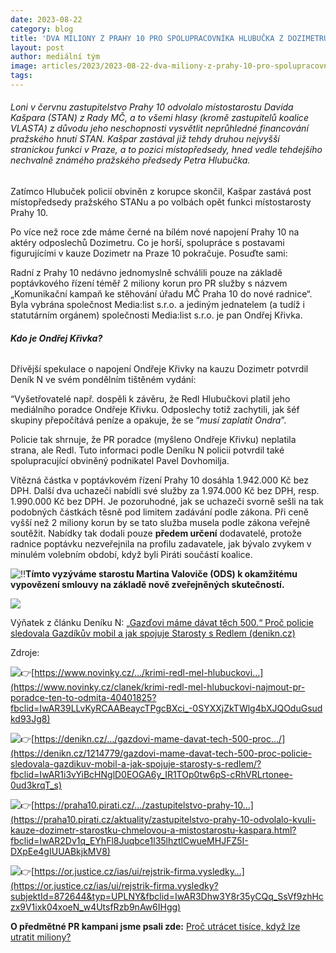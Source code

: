 ```yaml
---
date: 2023-08-22
category: blog
title: 'DVA MILIONY Z PRAHY 10 PRO SPOLUPRACOVNÍKA HLUBUČKA Z DOZIMETRU'
layout: post
author: mediální tým
image: articles/2023/2023-08-22-dva-miliony-z-prahy-10-pro-spolupracovnika-hlubucka-z-dozimetru.png
tags:
---
```



###### Loni v červnu zastupitelstvo Prahy 10 odvolalo místostarostu Davida Kašpara (STAN) z Rady MČ, a to všemi hlasy (kromě zastupitelů koalice VLASTA) z důvodu jeho neschopnosti vysvětlit neprůhledné financování pražského hnutí STAN. Kašpar zastával již tehdy druhou nejvyšší stranickou funkci v Praze, a to pozici místopředsedy, hned vedle tehdejšího nechvalně známého pražského předsedy Petra Hlubučka.

Zatímco Hlubuček policií obviněn z korupce skončil, Kašpar zastává post místopředsedy pražského STANu a po volbách opět funkci místostarosty Prahy 10.

Po více než roce zde máme černé na bílém nové napojení Prahy 10 na aktéry odposlechů Dozimetru. Co je horší, spolupráce s postavami figurujícími v kauze Dozimetr na Praze 10 pokračuje. Posuďte sami:

Radní z Prahy 10 nedávno jednomyslně schválili pouze na základě poptávkového řízení téměř 2 miliony korun pro PR služby s názvem „Komunikační kampaň ke stěhování úřadu MČ Praha 10 do nové radnice“. Byla vybrána společnost Media:list s.r.o. a jediným jednatelem (a tudíž i statutárním orgánem) společnosti Media:list s.r.o. je pan Ondřej Křivka.

###### **Kdo je Ondřej Křivka?**  

Dřívější spekulace o napojení Ondřeje Křivky na kauzu Dozimetr potvrdil Deník N ve svém pondělním tištěném vydání:

“Vyšetřovatelé např. dospěli k závěru, že Redl Hlubučkovi platil jeho mediálního poradce Ondřeje Křivku. Odposlechy totiž zachytili, jak šéf skupiny přepočítává peníze a opakuje, že se “_musí zaplatit Ondra_”.

Policie tak shrnuje, že PR poradce (myšleno Ondřeje Křivku) neplatila strana, ale Redl. Tuto informaci podle Deníku N policii potvrdil také spolupracující obviněný podnikatel Pavel Dovhomilja.

Vítězná částka v poptávkovém řízení Prahy 10 dosáhla 1.942.000 Kč bez DPH. Další dva uchazeči nabídli své služby za 1.974.000 Kč bez DPH, resp. 1.990.000 Kč bez DPH. Je pozoruhodné, jak se uchazeči svorně sešli na tak podobných částkách těsně pod limitem zadávání podle zákona. Při ceně vyšší než 2 miliony korun by se tato služba musela podle zákona veřejně soutěžit. Nabídky tak dodali pouze  **předem určení**  dodavatelé, protože radnice poptávku nezveřejnila na profilu zadavatele, jak bývalo zvykem v minulém volebním období, když byli Piráti součástí koalice.

![‼️](https://static.xx.fbcdn.net/images/emoji.php/v9/t77/1/16/203c.png)**Tímto vyzýváme starostu Martina Valoviče (ODS) k okamžitému vypovězení smlouvy na základě nově zveřejněných skutečností.**

![](https://pirati10.cz/wp-content/uploads/2023/08/Redlna-fcb.png)

Výňatek z článku Deníku N:  [„Gazďovi máme dávat těch 500.“ Proč policie sledovala Gazdíkův mobil a jak spojuje Starosty s Redlem (denikn.cz)](https://denikn.cz/1214779/gazdovi-mame-davat-tech-500-proc-policie-sledovala-gazdikuv-mobil-a-jak-spojuje-starosty-s-redlem/)

Zdroje:

![👉](https://static.xx.fbcdn.net/images/emoji.php/v9/t51/1/16/1f449.png)[https://www.novinky.cz/…/krimi-redl-mel-hlubuckovi…](https://www.novinky.cz/clanek/krimi-redl-mel-hlubuckovi-najmout-pr-poradce-ten-to-odmita-40401825?fbclid=IwAR39LLvKyRCAABeaycTPgcBXci_-0SYXXjZkTWlg4bXJQOduGsudkd93Jg8)

![👉](https://static.xx.fbcdn.net/images/emoji.php/v9/t51/1/16/1f449.png)[https://denikn.cz/…/gazdovi-mame-davat-tech-500-proc…/](https://denikn.cz/1214779/gazdovi-mame-davat-tech-500-proc-policie-sledovala-gazdikuv-mobil-a-jak-spojuje-starosty-s-redlem/?fbclid=IwAR1i3vYiBcHNglD0EOGA6y_IR1TOp0tw6pS-cRhVRLrtonee-0ud3krqT_s)

![👉](https://static.xx.fbcdn.net/images/emoji.php/v9/t51/1/16/1f449.png)[https://praha10.pirati.cz/…/zastupitelstvo-prahy-10…](https://praha10.pirati.cz/aktuality/zastupitelstvo-prahy-10-odvolalo-kvuli-kauze-dozimetr-starostku-chmelovou-a-mistostarostu-kaspara.html?fbclid=IwAR2Dv1q_EYhFl8Juqbce1l35lhztlCwueMHJFZ5I-DXpEe4gIUUABkjkMV8)

![👉](https://static.xx.fbcdn.net/images/emoji.php/v9/t51/1/16/1f449.png)[https://or.justice.cz/ias/ui/rejstrik-firma.vysledky…](https://or.justice.cz/ias/ui/rejstrik-firma.vysledky?subjektId=872644&typ=UPLNY&fbclid=IwAR3Dhw3Y8r35yCQq_SsVf9zhHczx9V1ixk04xoeN_w4UtsfRzb9nAw6IHgg)

**O předmětné PR kampani jsme psali zde:**  [Proč utrácet tisíce, když lze utratit miliony?](https://pirati10.cz/proc-utracet-tisice-kdyz-lze-utratit-miliony/)
